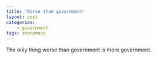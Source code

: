 ```yaml
---
title: 'Worse than government'
layout: post
categories:
    - government
tags: anonymous
---
```


The only thing worse than government is more government.